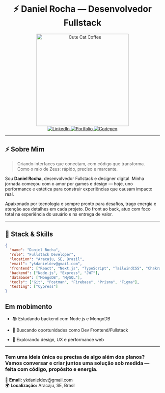 <div align="center">
  <h1>
    ⚡ Daniel Rocha — Desenvolvedor Fullstack
  </h1>
</div>

<div align="center">
  <a href="https://www.linkedin.com/in/futurodevdaniel/" target="_blank">

  <img src="https://github.com/user-attachments/assets/33d6422d-7999-4268-8c8c-cb8ad52f562a" alt="Cute Cat Coffee" width="300" />
  </a>
  <br />
  <a href="https://www.linkedin.com/in/futurodevdaniel/" target="_blank">
    <img src="https://img.shields.io/badge/LinkedIn-0077B5?style=for-the-badge&logo=linkedin&logoColor=white" alt="LinkedIn" />
  </a>
  <a href="https://dannickportifolio.vercel.app/" target="_blank">
    <img src="https://img.shields.io/badge/Portfolio-FF6C37?style=for-the-badge&logo=vercel&logoColor=white" alt="Portfolio" />
  </a>
  <a href="https://codepen.io/Dan-Silva-the-vuer" target="_blank">
    <img src="https://img.shields.io/badge/Codepen-000000?style=for-the-badge&logo=codepen&logoColor=white" alt="Codepen" />
  </a>
</div>

---

## ⚡ Sobre Mim

> Criando interfaces que conectam, com código que transforma.  
> Como o raio de Zeus: rápido, preciso e marcante.  

Sou **Daniel Rocha**, desenvolvedor Fullstack e designer digital. Minha jornada começou com o amor por games e design — hoje, uno performance e estética para construir experiências que causam impacto real.

Apaixonado por tecnologia e sempre pronto para desafios, trago energia e atenção aos detalhes em cada projeto. Do front ao back, atuo com foco total na experiência do usuário e na entrega de valor.

---

## 🧠 Stack & Skills

```json
{
  "name": "Daniel Rocha",
  "role": "Fullstack Developer",
  "location": "Aracaju, SE, Brazil",
  "email": "ykdanieldev@gmail.com",
  "frontend": ["React", "Next.js", "TypeScript", "TailwindCSS", "Chakra UI", "Redux"],
  "backend": ["Node.js", "Express", "JWT"],
  "database": ["MongoDB", "MySQL"],
  "tools": ["Git", "Postman", "Firebase", "Prisma", "Figma"],
  "testing": ["Cypress"]
}

```

## Em mobimento 

- 📚 Estudando backend com Node.js e MongoDB

- 💼 Buscando oportunidades como Dev Frontend/Fullstack

- 🧠 Explorando design, UX e performance web
---

### Tem uma ideia única ou precisa de algo além dos planos?  Vamos conversar e criar juntos uma solução sob medida — feita com código, propósito e energia.

📧 **Email:** [ykdanieldev@gmail.com](mailto:ykdanieldev@gmail.com)  
🌍 **Localização:** Aracaju, SE, Brasil
